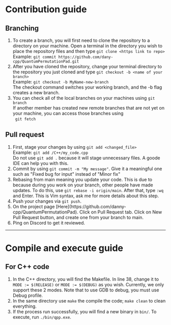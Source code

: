 # Contribution guide

## Branching
<ol>
    <li>
    To create a branch, you will first need to clone the repository to a directory on your machine. Open a terminal in the directory you wish to place the  repository files and then type <code>git clone &lt;https link to repo&gt; </code> <br>
    Example: <code>git commit https://github.com/dany-cpp/QuantumPermutationPad.git </code>
    </li>
    <li>
    After you have cloned the repository, change your terminal directory to the repository you just cloned and type <code>git checkout -b &lt;name of your branch&gt; </code> <br>
    Example: <code>git checkout -b MyName-new-branch </code> <br>
    The checkout command switches your working branch, and the -b flag creates a new branch.
    </li>
    <li>
    You can check all of the local branches on your machines using  <code>git branch </code> <br>
    If another member has created new remote branches that are not yet on your machine, you can access those branches using <br> <code> git fetch </code>
    </li>
</ol>
    


## Pull request
<ol>
    <li>
    First, stage your changes by using <code>git add &lt;changed_file&gt; </code> <br>
    Example: <code>git add /C++/my_code.cpp </code> <br>
    Do not use <code>git add .</code> because it will stage unnecessary files. A goode IDE can help you with this.
    </li>
    <li>
    Commit by using <code>git commit -m "My message"</code>. Give it a meaningful one such as "Fixed bug for input" instead of "Minor fix"
    </li>
    <li>
    Rebasing from main meaning you update your code. This is due to because during you work on your branch, other people
    have made updates. To do this, use <code>git rebase -i origin/main</code>. After that, type <code>:wq</code> and Enter.
    This is Vim syntax, ask me for more details about this step.
    </li>
    <li>
    Push your changes via <code>git push</code>.
    </li>
    <li>
    On the project page [Here](https://github.com/danny-cpp/QuantumPermutationPad). Click on Pull Request tab. Click on New Pull Request
    button, and create one from your branch to main.
    </li>
    <li>
    Ping on Discord to get it reviewed.
    </li>
</ol>

___

# Compile and execute guide

## For C++ code
<ol>
    <li>
    In the C++ directory, you will find the Makefile. In line 38, change it to <code>MODE := $(RELEASE)</code> or <code>MODE := $(DEBUG)</code> as you wish.
    Currently, we only support these 2 modes. Note that to use GDB to debug, you must use Debug profile.
    </li>
    <li>
    In the same directory use <code>make</code> the compile the code; <code>make clean</code> to clean everything.
    </li>
    <li>
    If the process run successfully, you will find a new binary in <code>bin/</code>. To execute, run <code>./bin/qpp.exe</code>.
    </li>
</ol>
